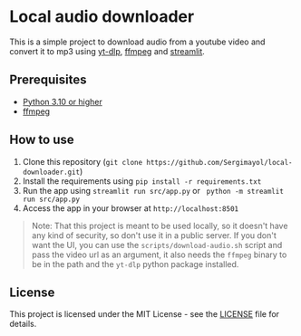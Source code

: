 # Local audio downloader

This is a simple project to download audio from a youtube video and convert it to mp3 using [yt-dlp](https://github.com/yt-dlp/yt-dlp), [ffmpeg](https://ffmpeg.org/) and [streamlit](https://streamlit.io/).

## Prerequisites

-   [Python 3.10 or higher](https://www.python.org/downloads/)
-   [ffmpeg](https://ffmpeg.org/)

## How to use

1. Clone this repository (`git clone https://github.com/Sergimayol/local-downloader.git`)
2. Install the requirements using `pip install -r requirements.txt`
3. Run the app using `streamlit run src/app.py` or ` python -m streamlit run src/app.py`
4. Access the app in your browser at `http://localhost:8501`

> Note: That this project is meant to be used locally, so it doesn't have any kind of security, so don't use it in a public server. If you don't want the UI, you can use the `scripts/download-audio.sh` script and pass the video url as an argument, it also needs the `ffmpeg` binary to be in the path and the `yt-dlp` python package installed.

## License

This project is licensed under the MIT License - see the [LICENSE](LICENSE) file for details.
